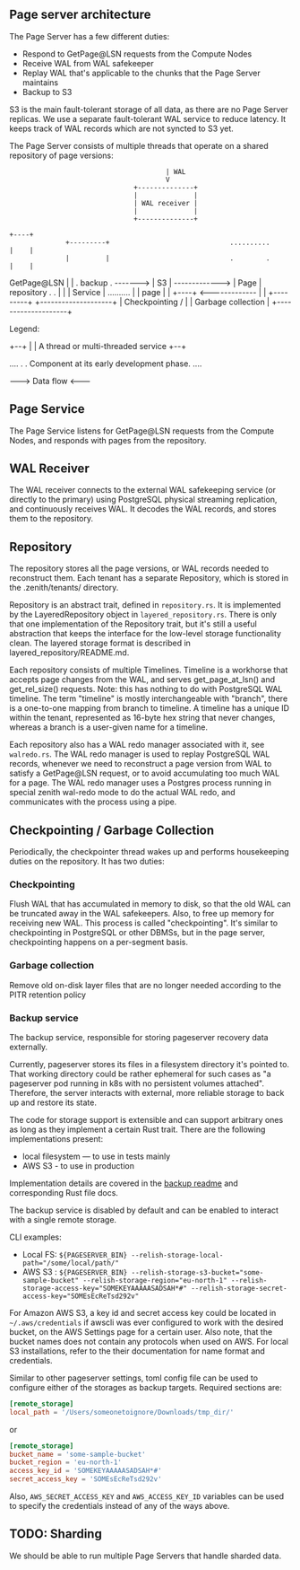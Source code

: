 ## Page server architecture

The Page Server has a few different duties:

- Respond to GetPage@LSN requests from the Compute Nodes
- Receive WAL from WAL safekeeper
- Replay WAL that's applicable to the chunks that the Page Server maintains
- Backup to S3

S3 is the main fault-tolerant storage of all data, as there are no Page Server
replicas. We use a separate fault-tolerant WAL service to reduce latency. It
keeps track of WAL records which are not syncted to S3 yet.

The Page Server consists of multiple threads that operate on a shared
repository of page versions:

                                           | WAL
                                           V
                                   +--------------+
                                   |              |
                                   | WAL receiver |
                                   |              |
                                   +--------------+
                                                                                 +----+
                  +---------+                              ..........            |    |
                  |         |                              .        .            |    |
 GetPage@LSN      |         |                              . backup .  ------->  | S3 |
------------->    |  Page   |         repository           .        .            |    |
                  | Service |                              ..........            |    |
   page           |         |                                                    +----+
<-------------    |         |
                  +---------+      +--------------------+
		                   |   Checkpointing /  |
				   | Garbage collection |
                                   +--------------------+

Legend:

+--+
|  |   A thread or multi-threaded service
+--+

....
.  .   Component at its early development phase.
....

--->   Data flow
<---


Page Service
------------

The Page Service listens for GetPage@LSN requests from the Compute Nodes,
and responds with pages from the repository.


WAL Receiver
------------

The WAL receiver connects to the external WAL safekeeping service (or
directly to the primary) using PostgreSQL physical streaming
replication, and continuously receives WAL. It decodes the WAL records,
and stores them to the repository.


Repository
----------

The repository stores all the page versions, or WAL records needed to
reconstruct them. Each tenant has a separate Repository, which is
stored in the .zenith/tenants/<tenantid> directory.

Repository is an abstract trait, defined in `repository.rs`. It is
implemented by the LayeredRepository object in
`layered_repository.rs`. There is only that one implementation of the
Repository trait, but it's still a useful abstraction that keeps the
interface for the low-level storage functionality clean. The layered
storage format is described in layered_repository/README.md.

Each repository consists of multiple Timelines. Timeline is a
workhorse that accepts page changes from the WAL, and serves
get_page_at_lsn() and get_rel_size() requests. Note: this has nothing
to do with PostgreSQL WAL timeline. The term "timeline" is mostly
interchangeable with "branch", there is a one-to-one mapping from
branch to timeline. A timeline has a unique ID within the tenant,
represented as 16-byte hex string that never changes, whereas a
branch is a user-given name for a timeline.

Each repository also has a WAL redo manager associated with it, see
`walredo.rs`. The WAL redo manager is used to replay PostgreSQL WAL
records, whenever we need to reconstruct a page version from WAL to
satisfy a GetPage@LSN request, or to avoid accumulating too much WAL
for a page. The WAL redo manager uses a Postgres process running in
special zenith wal-redo mode to do the actual WAL redo, and
communicates with the process using a pipe.


Checkpointing / Garbage Collection
----------------------------------

Periodically, the checkpointer thread wakes up and performs housekeeping
duties on the repository. It has two duties:

### Checkpointing

Flush WAL that has accumulated in memory to disk, so that the old WAL
can be truncated away in the WAL safekeepers. Also, to free up memory
for receiving new WAL. This process is called "checkpointing". It's
similar to checkpointing in PostgreSQL or other DBMSs, but in the page
server, checkpointing happens on a per-segment basis.

### Garbage collection

Remove old on-disk layer files that are no longer needed according to the
PITR retention policy


### Backup service

The backup service, responsible for storing pageserver recovery data externally.

Currently, pageserver stores its files in a filesystem directory it's pointed to.
That working directory could be rather ephemeral for such cases as "a pageserver pod running in k8s with no persistent volumes attached".
Therefore, the server interacts with external, more reliable storage to back up and restore its state.

The code for storage support is extensible and can support arbitrary ones as long as they implement a certain Rust trait.
There are the following implementations present:
* local filesystem — to use in tests mainly
* AWS S3           - to use in production

Implementation details are covered in the [backup readme](./src/remote_storage/README.md) and corresponding Rust file docs.

The backup service is disabled by default and can be enabled to interact with a single remote storage.

CLI examples:
* Local FS: `${PAGESERVER_BIN} --relish-storage-local-path="/some/local/path/"`
* AWS S3  : `${PAGESERVER_BIN} --relish-storage-s3-bucket="some-sample-bucket" --relish-storage-region="eu-north-1" --relish-storage-access-key="SOMEKEYAAAAASADSAH*#" --relish-storage-secret-access-key="SOMEsEcReTsd292v"`

For Amazon AWS S3, a key id and secret access key could be located in `~/.aws/credentials` if awscli was ever configured to work with the desired bucket, on the AWS Settings page for a certain user. Also note, that the bucket names does not contain any protocols when used on AWS.
For local S3 installations, refer to the their documentation for name format and credentials.

Similar to other pageserver settings, toml config file can be used to configure either of the storages as backup targets.
Required sections are:

```toml
[remote_storage]
local_path = '/Users/someonetoignore/Downloads/tmp_dir/'
```

or

```toml
[remote_storage]
bucket_name = 'some-sample-bucket'
bucket_region = 'eu-north-1'
access_key_id = 'SOMEKEYAAAAASADSAH*#'
secret_access_key = 'SOMEsEcReTsd292v'
```

Also, `AWS_SECRET_ACCESS_KEY` and `AWS_ACCESS_KEY_ID` variables can be used to specify the credentials instead of any of the ways above.

TODO: Sharding
--------------------

We should be able to run multiple Page Servers that handle sharded data.
